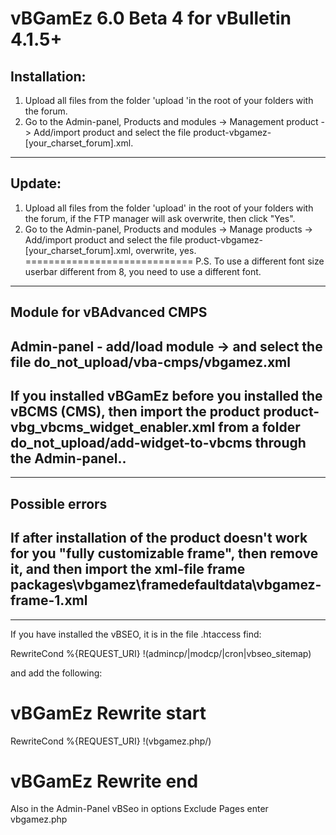 vBGamEz 6.0 Beta 4 for vBulletin 4.1.5+
=============================
Installation:
-----------------------------
1. Upload all files from the folder 'upload 'in the root of your folders with the forum.
2. Go to the Admin-panel, Products and modules -> Management product -> Add/import product and select the file product-vbgamez-[your_charset_forum].xml.
-----------------------------
Update:
-----------------------------
1. Upload all files from the folder 'upload' in the root of your folders with the forum, if the FTP manager will ask overwrite, then click "Yes".
2. Go to the Admin-panel, Products and modules -> Manage products -> Add/import product and select the file product-vbgamez-[your_charset_forum].xml, overwrite, yes.
=============================
P.S. To use a different font size userbar different from 8, you need to use a different font.
-----------------------------
Module for vBAdvanced CMPS
-----------------------------
Admin-panel - add/load module -> and select the file
do_not_upload/vba-cmps/vbgamez.xml
-----------------------------
If you installed vBGamEz before you installed the vBCMS (CMS),
then import the product product-vbg_vbcms_widget_enabler.xml from a folder do_not_upload/add-widget-to-vbcms through the Admin-panel..
-----------------------------
-----------------------------
Possible errors
-----------------------------
If after installation of the product doesn't work for you "fully customizable frame", then remove it, and then import the xml-file frame packages\vbgamez\framedefaultdata\vbgamez-frame-1.xml
-----------------------------
-----------------------------

If you have installed the vBSEO, it is in the file .htaccess find:

RewriteCond %{REQUEST_URI} !(admincp/|modcp/|cron|vbseo_sitemap)

and add the following:

# vBGamEz Rewrite start
RewriteCond %{REQUEST_URI} !(vbgamez.php/)
# vBGamEz Rewrite end

Also in the Admin-Panel vBSeo in options Exclude Pages enter vbgamez.php 
